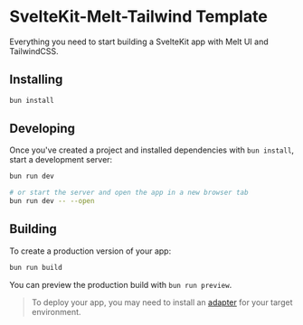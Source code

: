 # SvelteKit-Melt-Tailwind Template

Everything you need to start building a SvelteKit app with Melt UI and TailwindCSS.

## Installing

```bash
bun install
```

## Developing

Once you've created a project and installed dependencies with `bun install`, start a development server:

```bash
bun run dev

# or start the server and open the app in a new browser tab
bun run dev -- --open
```

## Building

To create a production version of your app:

```bash
bun run build
```

You can preview the production build with `bun run preview`.

> To deploy your app, you may need to install an [adapter](https://kit.svelte.dev/docs/adapters) for your target environment.
